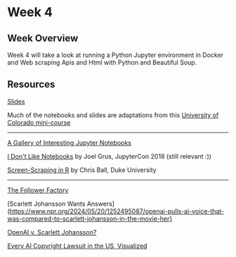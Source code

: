 # Week 4

## Week Overview

Week 4 will take a look at running a Python Jupyter environment in Docker and Web scraping Apis and Html with Python and Beautiful Soup.

## Resources

[Slides](https://github.com/natelangholz/stat418-tools-in-datascience/blob/master/week-4/slides-week-4.pdf)

Much of the notebooks and slides are adaptations from this [University of Colorado mini-course](https://github.com/CU-ITSS/Web-Data-Scraping-S2023)

-----

[A Gallery of Interesting Jupyter Notebooks](https://github.com/jupyter/jupyter/wiki/A-gallery-of-interesting-Jupyter-Notebooks)

[I Don't Like Notebooks](https://docs.google.com/presentation/d/1n2RlMdmv1p25Xy5thJUhkKGvjtV-dkAIsUXP-AL4ffI/edit#slide=id.g362da58057_0_1) by Joel Grus, JupyterCon 2018 (still relevant :)) 

[Screen-Scraping in R](https://cbail.github.io/SICSS_Screenscraping_in_R.html) by Chris Ball, Duke University

-----

[The Follower Factory](https://www.nytimes.com/interactive/2018/01/27/technology/social-media-bots.html)

[Scarlett Johansson Wants Answers](https://www.npr.org/2024/05/20/1252495087/openai-pulls-ai-voice-that-was-compared-to-scarlett-johansson-in-the-movie-her}

[OpenAI v. Scarlett Johansson?](https://www.georgetown.edu/news/ask-a-professor-openai-v-scarlett-johansson/)

[Every AI Copyright Lawsuit in the US, Visualized](https://www.wired.com/story/ai-copyright-case-tracker/)
